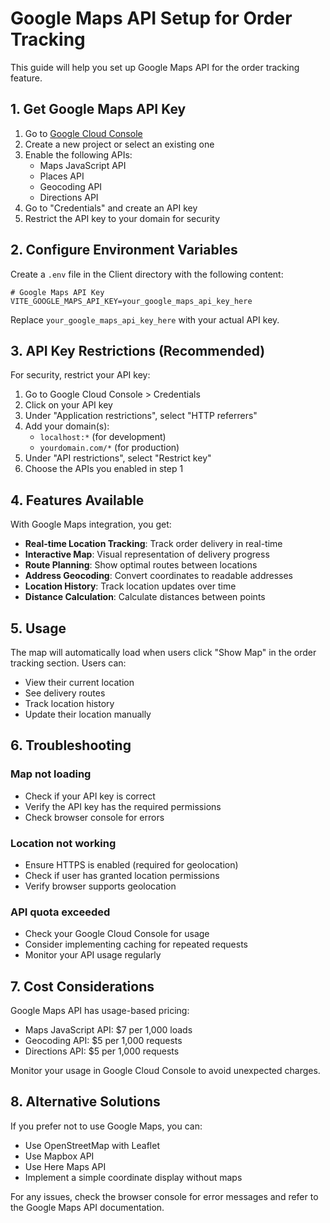 # Google Maps API Setup for Order Tracking

This guide will help you set up Google Maps API for the order tracking feature.

## 1. Get Google Maps API Key

1. Go to [Google Cloud Console](https://console.cloud.google.com/)
2. Create a new project or select an existing one
3. Enable the following APIs:
   - Maps JavaScript API
   - Places API
   - Geocoding API
   - Directions API
4. Go to "Credentials" and create an API key
5. Restrict the API key to your domain for security

## 2. Configure Environment Variables

Create a `.env` file in the Client directory with the following content:

```env
# Google Maps API Key
VITE_GOOGLE_MAPS_API_KEY=your_google_maps_api_key_here
```

Replace `your_google_maps_api_key_here` with your actual API key.

## 3. API Key Restrictions (Recommended)

For security, restrict your API key:

1. Go to Google Cloud Console > Credentials
2. Click on your API key
3. Under "Application restrictions", select "HTTP referrers"
4. Add your domain(s):
   - `localhost:*` (for development)
   - `yourdomain.com/*` (for production)
5. Under "API restrictions", select "Restrict key"
6. Choose the APIs you enabled in step 1

## 4. Features Available

With Google Maps integration, you get:

- **Real-time Location Tracking**: Track order delivery in real-time
- **Interactive Map**: Visual representation of delivery progress
- **Route Planning**: Show optimal routes between locations
- **Address Geocoding**: Convert coordinates to readable addresses
- **Location History**: Track location updates over time
- **Distance Calculation**: Calculate distances between points

## 5. Usage

The map will automatically load when users click "Show Map" in the order tracking section. Users can:

- View their current location
- See delivery routes
- Track location history
- Update their location manually

## 6. Troubleshooting

### Map not loading
- Check if your API key is correct
- Verify the API key has the required permissions
- Check browser console for errors

### Location not working
- Ensure HTTPS is enabled (required for geolocation)
- Check if user has granted location permissions
- Verify browser supports geolocation

### API quota exceeded
- Check your Google Cloud Console for usage
- Consider implementing caching for repeated requests
- Monitor your API usage regularly

## 7. Cost Considerations

Google Maps API has usage-based pricing:
- Maps JavaScript API: $7 per 1,000 loads
- Geocoding API: $5 per 1,000 requests
- Directions API: $5 per 1,000 requests

Monitor your usage in Google Cloud Console to avoid unexpected charges.

## 8. Alternative Solutions

If you prefer not to use Google Maps, you can:
- Use OpenStreetMap with Leaflet
- Use Mapbox API
- Use Here Maps API
- Implement a simple coordinate display without maps

For any issues, check the browser console for error messages and refer to the Google Maps API documentation.
